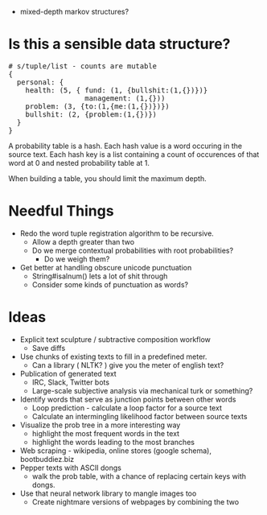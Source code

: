 - mixed-depth markov structures?


# Is this a sensible data structure?

<pre>
# s/tuple/list - counts are mutable
{
  personal: {
    health: (5, { fund: (1, {bullshit:(1,{})})}
                  management: (1,{}))
    problem: (3, {to:(1,{me:(1,{})})})
    bullshit: (2, {problem:(1,{})})
  }
}
</pre>

A probability table is a hash.  Each hash value is a word occuring in the source text. Each hash key is a list containing a count of occurences of that word at 0 and nested probability table at 1.

When building a table, you should limit the maximum depth.

# Needful Things

- Redo the word tuple registration algorithm to be recursive.
  - Allow a depth greater than two
  - Do we merge contextual probabilities with root probabilities?
    - Do we weigh them?
- Get better at handling obscure unicode punctuation
  - String#isalnum() lets a lot of shit through
  - Consider some kinds of punctuation as words?

# Ideas

- Explicit text sculpture / subtractive composition workflow
  - Save diffs
- Use chunks of existing texts to fill in a predefined meter.
  - Can a library ( NLTK? ) give you the meter of english text?
- Publication of generated text
  - IRC, Slack, Twitter bots
  - Large-scale subjective analysis via mechanical turk or something?
- Identify words that serve as junction points between other words
  - Loop prediction - calculate a loop factor for a source text
  - Calculate an intermingling likelihood factor between source texts
- Visualize the prob tree in a more interesting way
  - highlight the most frequent words in the text
  - highlight the words leading to the most branches
- Web scraping - wikipedia, online stores (google schema), bootbuddiez.biz
- Pepper texts with ASCII dongs
  - walk the prob table, with a chance of replacing certain keys with dongs.
- Use that neural network library to mangle images too
  - Create nightmare versions of webpages by combining the two
